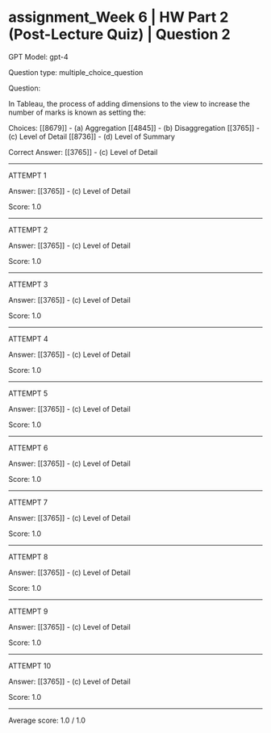 # assignment_Week 6 | HW Part 2 (Post-Lecture Quiz) | Question 2

GPT Model: gpt-4

Question type: multiple_choice_question

Question:
<div><p>In Tableau, the process of adding dimensions to the view to increase the number of marks is known as setting the:</p></div>

Choices:
[[8679]] - (a) Aggregation
[[4845]] - (b) Disaggregation
[[3765]] - (c) Level of Detail
[[8736]] - (d) Level of Summary

Correct Answer:
[[3765]] - (c) Level of Detail

****************************************

ATTEMPT 1

Answer: 
[[3765]] - (c) Level of Detail

Score: 1.0

--------------------

ATTEMPT 2

Answer: 
[[3765]] - (c) Level of Detail

Score: 1.0

--------------------

ATTEMPT 3

Answer: 
[[3765]] - (c) Level of Detail

Score: 1.0

--------------------

ATTEMPT 4

Answer: 
[[3765]] - (c) Level of Detail

Score: 1.0

--------------------

ATTEMPT 5

Answer: 
[[3765]] - (c) Level of Detail

Score: 1.0

--------------------

ATTEMPT 6

Answer: 
[[3765]] - (c) Level of Detail

Score: 1.0

--------------------

ATTEMPT 7

Answer: 
[[3765]] - (c) Level of Detail

Score: 1.0

--------------------

ATTEMPT 8

Answer: 
[[3765]] - (c) Level of Detail

Score: 1.0

--------------------

ATTEMPT 9

Answer: 
[[3765]] - (c) Level of Detail

Score: 1.0

--------------------

ATTEMPT 10

Answer: 
[[3765]] - (c) Level of Detail

Score: 1.0

--------------------

Average score: 1.0 / 1.0
